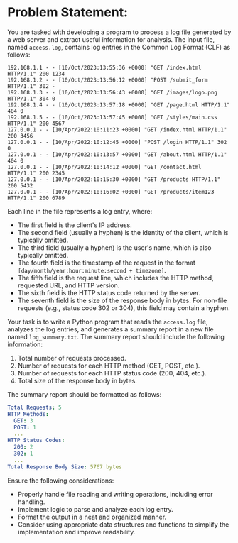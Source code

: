 
# Problem Statement:
You are tasked with developing a program to process a log file generated by a web server and extract useful information for analysis. The input file, named `access.log`, contains log entries in the Common Log Format (CLF) as follows:

```log
192.168.1.1 - - [10/Oct/2023:13:55:36 +0000] "GET /index.html HTTP/1.1" 200 1234
192.168.1.2 - - [10/Oct/2023:13:56:12 +0000] "POST /submit_form HTTP/1.1" 302 -
192.168.1.3 - - [10/Oct/2023:13:56:43 +0000] "GET /images/logo.png HTTP/1.1" 304 0
192.168.1.4 - - [10/Oct/2023:13:57:18 +0000] "GET /page.html HTTP/1.1" 404 0
192.168.1.5 - - [10/Oct/2023:13:57:45 +0000] "GET /styles/main.css HTTP/1.1" 200 4567
127.0.0.1 - - [10/Apr/2022:10:11:23 +0000] "GET /index.html HTTP/1.1" 200 3456
127.0.0.1 - - [10/Apr/2022:10:12:45 +0000] "POST /login HTTP/1.1" 302 0
127.0.0.1 - - [10/Apr/2022:10:13:57 +0000] "GET /about.html HTTP/1.1" 404 0
127.0.0.1 - - [10/Apr/2022:10:14:12 +0000] "GET /contact.html HTTP/1.1" 200 2345
127.0.0.1 - - [10/Apr/2022:10:15:30 +0000] "GET /products HTTP/1.1" 200 5432
127.0.0.1 - - [10/Apr/2022:10:16:02 +0000] "GET /products/item123 HTTP/1.1" 200 6789

```

Each line in the file represents a log entry, where:
- The first field is the client's IP address.
- The second field (usually a hyphen) is the identity of the client, which is typically omitted.
- The third field (usually a hyphen) is the user's name, which is also typically omitted.
- The fourth field is the timestamp of the request in the format `[day/month/year:hour:minute:second + timezone]`.
- The fifth field is the request line, which includes the HTTP method, requested URL, and HTTP version.
- The sixth field is the HTTP status code returned by the server.
- The seventh field is the size of the response body in bytes. For non-file requests (e.g., status code 302 or 304), this field may contain a hyphen.

Your task is to write a Python program that reads the `access.log` file, analyzes the log entries, and generates a summary report in a new file named `log_summary.txt`. The summary report should include the following information:

1. Total number of requests processed.
2. Number of requests for each HTTP method (GET, POST, etc.).
3. Number of requests for each HTTP status code (200, 404, etc.).
4. Total size of the response body in bytes.

The summary report should be formatted as follows:

```yml
Total Requests: 5
HTTP Methods:
  GET: 3
  POST: 1
  ...
HTTP Status Codes:
  200: 2
  302: 1
  ...
Total Response Body Size: 5767 bytes
```

Ensure the following considerations:
- Properly handle file reading and writing operations, including error handling.
- Implement logic to parse and analyze each log entry.
- Format the output in a neat and organized manner.
- Consider using appropriate data structures and functions to simplify the implementation and improve readability.
